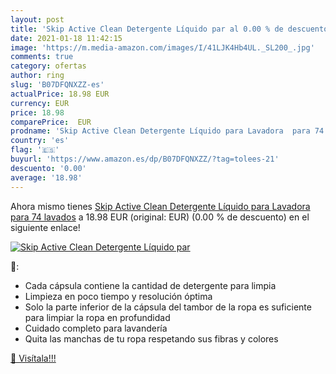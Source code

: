 ```yaml
---
layout: post
title: 'Skip Active Clean Detergente Líquido par al 0.00 % de descuento'
date: 2021-01-18 11:42:15
image: 'https://m.media-amazon.com/images/I/41LJK4Hb4UL._SL200_.jpg'
comments: true
category: ofertas
author: ring
slug: 'B07DFQNXZZ-es'
actualPrice: 18.98 EUR
currency: EUR
price: 18.98
comparePrice:  EUR
prodname: 'Skip Active Clean Detergente Líquido para Lavadora  para 74 lavados'
country: 'es'
flag: '🇪🇸'
buyurl: 'https://www.amazon.es/dp/B07DFQNXZZ/?tag=tolees-21'
descuento: '0.00'
average: '18.98'
---
```


Ahora mismo tienes [Skip Active Clean Detergente Líquido para Lavadora  para 74 lavados](https://www.amazon.es/dp/B07DFQNXZZ/?tag=tolees-21) a 18.98 EUR (original:  EUR) (0.00 %  de descuento) en el siguiente enlace!

[![Skip Active Clean Detergente Líquido par](https://m.media-amazon.com/images/I/41LJK4Hb4UL._SL200_.jpg)](https://www.amazon.es/dp/B07DFQNXZZ/?tag=tolees-21)

🔎:

- Cada cápsula contiene la cantidad de detergente para limpia
- Limpieza en poco tiempo y resolución óptima
- Solo la parte inferior de la cápsula del tambor de la ropa es suficiente para limpiar la ropa en profundidad
- Cuidado completo para lavandería
- Quita las manchas de tu ropa respetando sus fibras y colores

[🛒 Visítala!!!](https://www.amazon.es/dp/B07DFQNXZZ/?tag=tolees-21)
